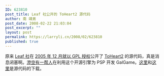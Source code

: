 ```yaml
---
ID: 623810
post_title: Leaf 社公开的 ToHeart2 源代码
author: 南 靖男
post_date: 2008-02-22 21:03:04
post_excerpt: ""
layout: post
permalink: https://larryli.cn/2008/02/623810
published: true
---
```

原来 <a href="http://leaf.aquaplus.co.jp/">Leaf 社</a>在 <a href="http://leaf.aquaplus.co.jp/product/xvid.html">2005 年 12 月就以 GPL 授权</a>公开了 <a href="http://en.wikipedia.org/wiki/ToHeart2">ToHeart2</a> 的源代码，真是消息闭塞啊。<a href="http://www.sumisora.com/bbs/thread.php?fid=108">澄空有一帮人</a>在利用这个开源引擎为 PSP 开发 GalGame。<a href="http://www.toheart2.com.cn/dl/aquaplus_sources.7z">这里</a>和<a href="http://www.autch.net/online/files/aquaplus_sources.zip">这里</a>是源代码的下载。